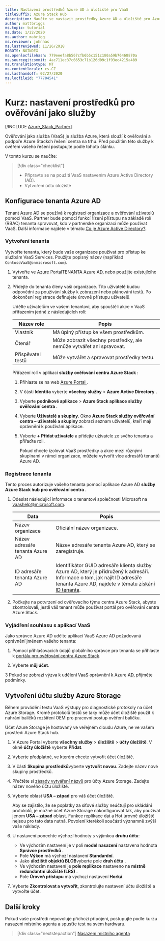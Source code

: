 ```yaml
---
title: Nastavení prostředků Azure AD a úložiště pro VaaS
titleSuffix: Azure Stack Hub
description: Naučte se nastavit prostředky Azure AD a úložiště pro Azure Stack ověřování pomocí centra jako služby.
author: mattbriggs
ms.topic: tutorial
ms.date: 1/22/2020
ms.author: mabrigg
ms.reviewer: johnhas
ms.lastreviewed: 11/26/2018
ROBOTS: NOINDEX
ms.openlocfilehash: 779eeefa8b567cfb6b5c151c180a59b76468870a
ms.sourcegitcommit: 4ac711ec37c6653c71b126d09c1f93ec4215a489
ms.translationtype: MT
ms.contentlocale: cs-CZ
ms.lasthandoff: 02/27/2020
ms.locfileid: "77704541"
---
```

# <a name="tutorial-set-up-resources-for-validation-as-a-service"></a>Kurz: nastavení prostředků pro ověřování jako služby

[!INCLUDE [Azure_Stack_Partner](./includes/azure-stack-partner-appliesto.md)]

Ověřování jako služba (VaaS) je služba Azure, která slouží k ověřování a podpoře Azure Stackch řešení centra na trhu. Před použitím této služby k ověření vašeho řešení postupujte podle tohoto článku.

V tomto kurzu se naučíte:

> [!div class="checklist"]
> * Připravte se na použití VaaS nastavením Azure Active Directory (AD).
> * Vytvoření účtu úložiště

## <a name="configure-an-azure-ad-tenant"></a>Konfigurace tenanta Azure AD

Tenant Azure AD se používá k registraci organizace a ověřování uživatelů pomocí VaaS. Partner bude pomocí funkcí řízení přístupu na základě rolí (RBAC) tenanta spravovat, kdo v partnerské organizaci může používat VaaS. Další informace najdete v tématu [Co je Azure Active Directory?](https://docs.microsoft.com/azure/active-directory/fundamentals/active-directory-whatis).

### <a name="create-a-tenant"></a>Vytvoření tenanta

Vytvořte tenanta, který bude vaše organizace používat pro přístup ke službám VaaS Services. Použijte popisný název (například `ContosoVaaS@onmicrosoft.com`).

1. Vytvořte ve [Azure Portal](https://portal.azure.com)TENANTA Azure AD, nebo použijte existujícího tenanta. <!-- For instructions on creating new Azure AD tenants, see [Get started with Azure AD](https://docs.microsoft.com/azure/active-directory/get-started-azure-ad). -->

2. Přidejte do tenanta členy vaší organizace. Tito uživatelé budou odpovědni za používání služby k zobrazení nebo plánování testů. Po dokončení registrace definujete úrovně přístupu uživatelů.

    Udělte uživatelům ve vašem tenantovi, aby spouštěli akce v VaaS přiřazením jedné z následujících rolí:

    | Název role | Popis |
    |---------------------|------------------------------------------|
    | Vlastník | Má úplný přístup ke všem prostředkům. |
    | Čtenář | Může zobrazit všechny prostředky, ale nemůže vytvářet ani spravovat. |
    | Přispěvatel testů | Může vytvářet a spravovat prostředky testu. |

    Přiřazení rolí v aplikaci **služby ověřování centra Azure Stack** :

   1. Přihlaste se na web [Azure Portal ](https://portal.azure.com).
   2. V části **Identita** vyberte **všechny služby** > **Azure Active Directory** .
   3. Vyberte **podnikové aplikace** > **Azure Stack aplikace služby ověřování centra** .
   4. Vyberte **Uživatelé a skupiny**. Okno **Azure Stack služby ověřování centra – uživatelé a skupiny** zobrazí seznam uživatelů, kteří mají oprávnění k používání aplikace.
   5. Vyberte **+ Přidat uživatele** a přidejte uživatele ze svého tenanta a přiřaďte roli.

      Pokud chcete izolovat VaaS prostředky a akce mezi různými skupinami v rámci organizace, můžete vytvořit více adresářů tenantů Azure AD.

### <a name="register-your-tenant"></a>Registrace tenanta

Tento proces autorizuje vašeho tenanta pomocí aplikace Azure AD **služby Azure Stack hub pro ověřování centra** .

1. Odeslat následující informace o tenantovi společnosti Microsoft na [vaashelp@microsoft.com](mailto:vaashelp@microsoft.com).

    | Data | Popis |
    |--------------------------------|---------------------------------------------------------------------------------------------|
    | Název organizace | Oficiální název organizace. |
    | Název adresáře tenanta Azure AD | Název adresáře tenanta Azure AD, který se zaregistruje. |
    | ID adresáře tenanta Azure AD | Identifikátor GUID adresáře klienta služby Azure AD, který je přidružený k adresáři. Informace o tom, jak najít ID adresáře tenanta Azure AD, najdete v tématu [získání ID tenanta](https://docs.microsoft.com/azure/azure-resource-manager/resource-group-create-service-principal-portal#get-values-for-signing-in). |

2. Počkejte na potvrzení od ověřovacího týmu centra Azure Stack, abyste zkontrolovali, jestli váš tenant může používat portál pro ověřování centra Azure Stack.

### <a name="consent-to-the-vaas-app"></a>Vyjádření souhlasu s aplikací VaaS

Jako správce Azure AD udělte aplikaci VaaS Azure AD požadovaná oprávnění jménem vašeho tenanta:

1. Pomocí přihlašovacích údajů globálního správce pro tenanta se přihlaste k [portálu pro ověřování centra Azure Stack](https://azurestackvalidation.com/).

2. Vyberte **můj účet**.

3 Pokud se zobrazí výzva k udělení VaaS oprávnění k Azure AD, přijměte podmínky.

## <a name="create-an-azure-storage-account"></a>Vytvoření účtu služby Azure Storage

Během provádění testu VaaS výstupy pro diagnostické protokoly na účet Azure Storage. Kromě protokolů testů se taky může účet úložiště použít k nahrání balíčků rozšíření OEM pro pracovní postup ověření balíčku.

Účet Azure Storage je hostovaný ve veřejném cloudu Azure, ne ve vašem prostředí Azure Stack hub.

1. V Azure Portal vyberte **všechny služby** > **úložiště** > **účty úložiště**. V okně **účty úložiště** vyberte **Přidat**.

2. Vyberte předplatné, ve kterém chcete vytvořit účet úložiště.

3. V části **Skupina prostředků**vyberte **vytvořit novou**. Zadejte název nové skupiny prostředků.

4. Přečtěte si [zásady vytváření názvů](/azure/cloud-adoption-framework/ready/azure-best-practices/naming-and-tagging#storage) pro účty Azure Storage. Zadejte název nového účtu úložiště.

5. Vyberte oblast **USA – západ** pro váš účet úložiště.

    Aby se zajistilo, že se poplatky za síťové služby neúčtují pro ukládání protokolů, je možné účet Azure Storage nakonfigurovat tak, aby používal jenom **USA – západ** oblast. Funkce replikace dat a Hot úrovně úložiště nejsou pro tato data nutná. Povolení kterékoli součásti významně zvýší vaše náklady.

6. U nastavení ponechte výchozí hodnoty s výjimkou **druhu účtu**:

    - Ve výchozím nastavení je v poli **model nasazení** nastavena hodnota **Správce prostředků** .
    - Pole **Výkon** má výchozí nastavení **Standardní**.
    - Jako **úložiště objektů BLOB**vyberte pole **druh účtu** .
    - Ve výchozím nastavení je **pole replikace** nastaveno na **místně redundantní úložiště (LRS)** .
    - Pole **Úroveň přístupu** má výchozí nastavení **Horká**.

7. Vyberte **Zkontrolovat a vytvořit**, zkontrolujte nastavení účtu úložiště a vytvořte účet.

## <a name="next-steps"></a>Další kroky

Pokud vaše prostředí nepovoluje příchozí připojení, postupujte podle kurzu nasazení místního agenta a spusťte test na svém hardwaru.

> [!div class="nextstepaction"]
> [Nasazení místního agenta](azure-stack-vaas-local-agent.md)

